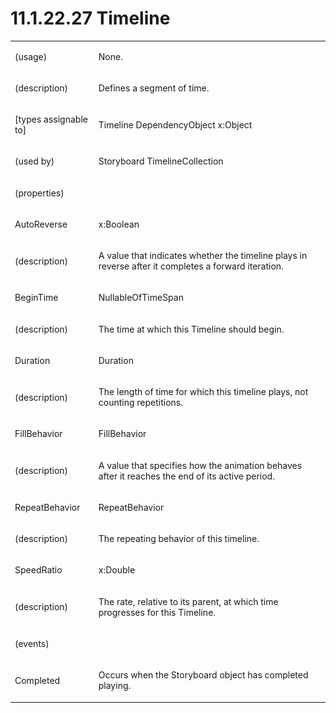 <html dir="LTR" xmlns:mshelp="http://msdn.microsoft.com/mshelp" xmlns:ddue="http://ddue.schemas.microsoft.com/authoring/2003/5" xmlns:xlink="http://www.w3.org/1999/xlink" xmlns:tool="http://www.microsoft.com/tooltip"><body><input type="hidden" id="userDataCache" class="userDataStyle"><input type="hidden" id="hiddenScrollOffset"><img id="dropDownImage" style="display:none; height:0; width:0;" src="../local/drpdown.gif"><img id="dropDownHoverImage" style="display:none; height:0; width:0;" src="../local/drpdown_orange.gif"><img id="collapseImage" style="display:none; height:0; width:0;" src="../local/collapse.gif"><img id="expandImage" style="display:none; height:0; width:0;" src="../local/exp.gif"><img id="collapseAllImage" style="display:none; height:0; width:0;" src="../local/collall.gif"><img id="expandAllImage" style="display:none; height:0; width:0;" src="../local/expall.gif"><img id="copyImage" style="display:none; height:0; width:0;" src="../local/copycode.gif"><img id="copyHoverImage" style="display:none; height:0; width:0;" src="../local/copycodeHighlight.gif"><div id="header"><h1 class="heading">11.1.22.27 Timeline</h1></div><div id="mainSection"><div id="mainBody"><div id="allHistory" class="saveHistory" onsave="saveAll()" onload="loadAll()"></div>
			<div id="sectionSection0" class="section" name="collapseableSection"><content xmlns="http://ddue.schemas.microsoft.com/authoring/2003/5" xmlns:wsd="http://wsdev.schemas.microsoft.com/authoring/2008/2" xmlns:msxsl="urn:schemas-microsoft-com:xslt" xmlns:script="urn:script" xmlns:build="urn:build">
				</content></div><div id="sectionSection1" class="section" name="collapseableSection"><content xmlns="http://ddue.schemas.microsoft.com/authoring/2003/5" xmlns:wsd="http://wsdev.schemas.microsoft.com/authoring/2008/2" xmlns:msxsl="urn:schemas-microsoft-com:xslt" xmlns:script="urn:script" xmlns:build="urn:build">
					<p xmlns=""><b></b></p><table class="ProtocolAuthoredTable" xmlns=""><tr>
								<td>
									<p>(usage)</p>
								</td>
								<td>
									<p>None.</p>
								</td>
							</tr><tr>
							<td>
								<p>(description)</p>
							</td>
							<td>
								<p>Defines a segment of time.</p>
							</td>
						</tr><tr>
							<td>
								<p>[types assignable to]</p>
							</td>
							<td>
								<p>Timeline DependencyObject x:Object</p>
							</td>
						</tr><tr>
							<td>
								<p>(used by)</p>
							</td>
							<td>
								<p>Storyboard TimelineCollection</p>
							</td>
						</tr><tr>
							<td>
								<p>(properties)</p>
							</td>
							<td>
							</td>
						</tr><tr>
							<td>
								<p>AutoReverse</p>
							</td>
							<td>
								<p>x:Boolean</p>
							</td>
						</tr><tr>
							<td>
								<p>(description)</p>
							</td>
							<td>
								<p>A value that indicates whether the timeline plays in reverse after it completes a forward iteration.</p>
							</td>
						</tr><tr>
							<td>
								<p>BeginTime</p>
							</td>
							<td>
								<p>NullableOfTimeSpan</p>
							</td>
						</tr><tr>
							<td>
								<p>(description)</p>
							</td>
							<td>
								<p>The time at which this Timeline should begin.</p>
							</td>
						</tr><tr>
							<td>
								<p>Duration</p>
							</td>
							<td>
								<p>Duration</p>
							</td>
						</tr><tr>
							<td>
								<p>(description)</p>
							</td>
							<td>
								<p>The length of time for which this timeline plays, not counting repetitions.</p>
							</td>
						</tr><tr>
							<td>
								<p>FillBehavior</p>
							</td>
							<td>
								<p>FillBehavior</p>
							</td>
						</tr><tr>
							<td>
								<p>(description)</p>
							</td>
							<td>
								<p>A value that specifies how the animation behaves after it reaches the end of its active period.</p>
							</td>
						</tr><tr>
							<td>
								<p>RepeatBehavior</p>
							</td>
							<td>
								<p>RepeatBehavior</p>
							</td>
						</tr><tr>
							<td>
								<p>(description)</p>
							</td>
							<td>
								<p>The repeating behavior of this timeline.</p>
							</td>
						</tr><tr>
							<td>
								<p>SpeedRatio</p>
							</td>
							<td>
								<p>x:Double</p>
							</td>
						</tr><tr>
							<td>
								<p>(description)</p>
							</td>
							<td>
								<p>The rate, relative to its parent, at which time progresses for this Timeline.</p>
							</td>
						</tr><tr>
							<td>
								<p>(events)</p>
							</td>
							<td>
							</td>
						</tr><tr>
							<td>
								<p>Completed</p>
							</td>
							<td>
								<p>Occurs when the Storyboard object has completed playing.</p>
							</td>
						</tr></table>
				</content></div><!--[if gte IE 5]>
			<tool:tip element="languageFilterToolTip" avoidmouse="false"/>
		<![endif]--></div><a name="feedback"></a><span></span></div></body></html>